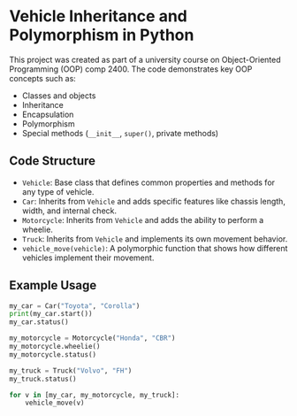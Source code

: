 # Vehicle Inheritance and Polymorphism in Python 

This project was created as part of a university course on Object-Oriented Programming (OOP) comp 2400. The code demonstrates key OOP concepts such as:

- Classes and objects  
- Inheritance  
- Encapsulation  
- Polymorphism  
- Special methods (`__init__`, `super()`, private methods)

## Code Structure

- `Vehicle`: Base class that defines common properties and methods for any type of vehicle.
- `Car`: Inherits from `Vehicle` and adds specific features like chassis length, width, and internal check.
- `Motorcycle`: Inherits from `Vehicle` and adds the ability to perform a wheelie.
- `Truck`: Inherits from `Vehicle` and implements its own movement behavior.
- `vehicle_move(vehicle)`: A polymorphic function that shows how different vehicles implement their movement.

## Example Usage

```python
my_car = Car("Toyota", "Corolla")
print(my_car.start())
my_car.status()

my_motorcycle = Motorcycle("Honda", "CBR")
my_motorcycle.wheelie()
my_motorcycle.status()

my_truck = Truck("Volvo", "FH")
my_truck.status()

for v in [my_car, my_motorcycle, my_truck]:
    vehicle_move(v)
